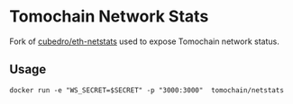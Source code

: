 Tomochain Network Stats
============

Fork of [cubedro/eth-netstats](https://github.com/cubedro/eth-netstats) used to expose Tomochain network status.

## Usage
```
docker run -e "WS_SECRET=$SECRET" -p "3000:3000"  tomochain/netstats 
```
